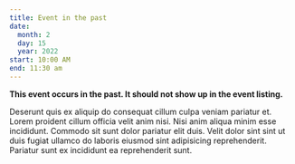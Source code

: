 ```yaml
---
title: Event in the past
date:
  month: 2
  day: 15
  year: 2022
start: 10:00 AM
end: 11:30 am
---
```

**This event occurs in the past. It should not show up in the event listing.**

Deserunt quis ex aliquip do consequat cillum culpa veniam pariatur et. Lorem proident cillum officia velit anim nisi. Nisi anim aliqua minim esse incididunt. Commodo sit sunt dolor pariatur elit duis. Velit dolor sint sint ut duis fugiat ullamco do laboris eiusmod sint adipisicing reprehenderit. Pariatur sunt ex incididunt ea reprehenderit sunt.